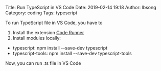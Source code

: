 Title: Run TypeScript in VS Code
Date: 2019-02-14 19:18
Author: lbsong
Category: coding
Tags: typescript

To run TypeScript file in VS Code, you have to 

1. Install the extension [Code Runner](https://marketplace.visualstudio.com/items?itemName=formulahendry.code-runner)
2. Install modules locally:
- typescript: npm install --save-dev typescript
- typescript-tools: npm install --save-dev typescript-tools

Now, you can run .ts file in VS Code